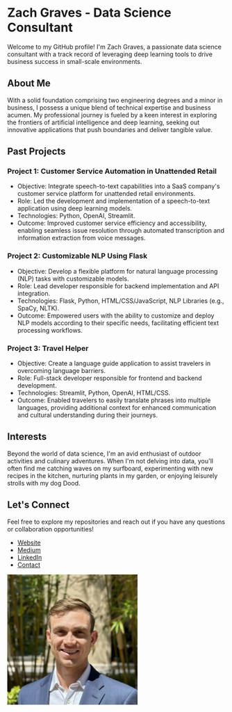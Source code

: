 
# Zach Graves - Data Science Consultant

Welcome to my GitHub profile! I'm Zach Graves, a passionate data science consultant with a track record of leveraging deep learning tools to drive business success in small-scale environments.

## About Me
With a solid foundation comprising two engineering degrees and a minor in business, I possess a unique blend of technical expertise and business acumen. My professional journey is fueled by a keen interest in exploring the frontiers of artificial intelligence and deep learning, seeking out innovative applications that push boundaries and deliver tangible value.

## Past Projects

### Project 1: Customer Service Automation in Unattended Retail
- Objective: Integrate speech-to-text capabilities into a SaaS company's customer service platform for unattended retail environments.
- Role: Led the development and implementation of a speech-to-text application using deep learning models.
- Technologies: Python, OpenAI, Streamlit.
- Outcome: Improved customer service efficiency and accessibility, enabling seamless issue resolution through automated transcription and information extraction from voice messages.

### Project 2: Customizable NLP Using Flask
- Objective: Develop a flexible platform for natural language processing (NLP) tasks with customizable models.
- Role: Lead developer responsible for backend implementation and API integration.
- Technologies: Flask, Python, HTML/CSS/JavaScript, NLP Libraries (e.g., SpaCy, NLTK).
- Outcome: Empowered users with the ability to customize and deploy NLP models according to their specific needs, facilitating efficient text processing workflows.

### Project 3: Travel Helper
- Objective: Create a language guide application to assist travelers in overcoming language barriers.
- Role: Full-stack developer responsible for frontend and backend development.
- Technologies: Streamlit, Python, OpenAI, HTML/CSS.
- Outcome: Enabled travelers to easily translate phrases into multiple languages, providing additional context for enhanced communication and cultural understanding during their journeys.

## Interests
Beyond the world of data science, I'm an avid enthusiast of outdoor activities and culinary adventures. When I'm not delving into data, you'll often find me catching waves on my surfboard, experimenting with new recipes in the kitchen, nurturing plants in my garden, or enjoying leisurely strolls with my dog Dood.

## Let's Connect
Feel free to explore my repositories and reach out if you have any questions or collaboration opportunities!

- [Website](https://zach-graves.com/)
- [Medium](https://thezachgraves.medium.com/)
- [LinkedIn](https://www.linkedin.com/in/zgraves1/)
- [Contact](https://zach-graves.com/contact/)

<img src="/headshot" alt="headshot" width="300"/>

<!---
zachjgraves/zachjgraves is a ✨ special ✨ repository because its `README.md` (this file) appears on your GitHub profile.
You can click the Preview link to take a look at your changes.
--->
